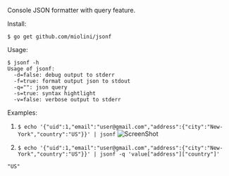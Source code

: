 Console JSON formatter with query feature.

Install:

```$ go get github.com/miolini/jsonf```

Usage:

```
$ jsonf -h
Usage of jsonf:
  -d=false: debug output to stderr
  -f=true: format output json to stdout
  -q="": json query
  -s=true: syntax hightlight
  -v=false: verbose output to stderr
```

Examples:

1. ```$ echo '{"uid":1,"email":"user@gmail.com","address":{"city":"New-York","country":"US"}}' | jsonf```
![ScreenShot](https://cdn.rawgit.com/miolini/jsonf/master/output.png "Screenshot")
 
2. ```$ echo '{"uid":1,"email":"user@gmail.com","address":{"city":"New-York","country":"US"}}' | jsonf -q 'value["address"]["country"]'```

```"US"```
